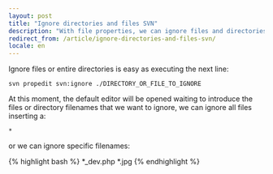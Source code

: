 ```yaml
---
layout: post
title: "Ignore directories and files SVN"
description: "With file properties, we can ignore files and directories"
redirect_from: /article/ignore-directories-and-files-svn/
locale: en
---
```


Ignore files or entire directories is easy as executing the next line:


    svn propedit svn:ignore ./DIRECTORY_OR_FILE_TO_IGNORE

At this moment, the default editor will be opened waiting to introduce the files or directory filenames that we want to ignore, we can ignore all files inserting a:


    *

or we can ignore specific filenames:

{% highlight bash %}
*_dev.php
*.jpg
{% endhighlight %}
